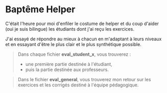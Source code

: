 # Baptême Helper

C'était l'heure pour moi d'enfiler le costume de helper et du coup d'aider (oui je suis bilingue) les étudiants dont j'ai reçu les exercices.

J'ai essayé de répondre au mieux à chacun en m'adaptant à leurs niveaux et en essayant d'être le plus clair et le plus synthétique possible.

> Dans chaque fichier **eval_student_x**, vous trouverez :
> - une première partie destinée à l'étudiant,
> - puis la partie destinée aux professeurs.

> Dans le fichier **eval_general**, vous trouverez mon retour sur les exercices et les corrigés destiné à l'équipe pédagogique.

